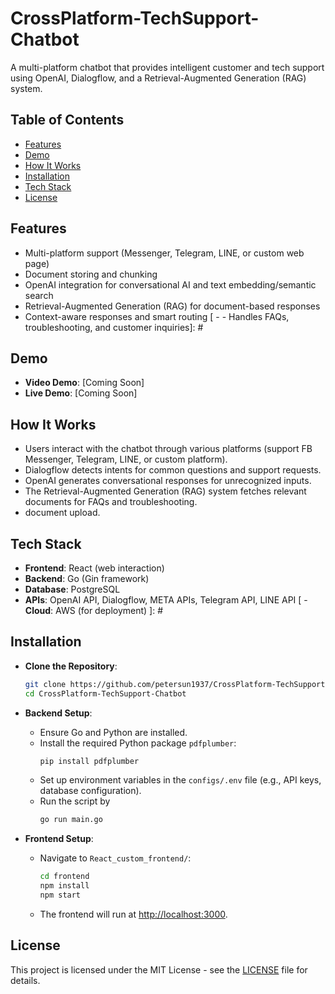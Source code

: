 
# CrossPlatform-TechSupport-Chatbot
A multi-platform chatbot that provides intelligent customer and tech support using OpenAI, Dialogflow, and a Retrieval-Augmented Generation (RAG) system.

## Table of Contents
- [Features](#features)
- [Demo](#demo)
- [How It Works](#how-it-works)
- [Installation](#installation)
- [Tech Stack](#tech-stack)
- [License](#license)

## Features
- Multi-platform support (Messenger, Telegram, LINE, or custom web page)
- Document storing and chunking
- OpenAI integration for conversational AI and text embedding/semantic search
- Retrieval-Augmented Generation (RAG) for document-based responses
- Context-aware responses and smart routing
[ - - Handles FAQs, troubleshooting, and customer inquiries]: #

## Demo
- **Video Demo**: [Coming Soon]
- **Live Demo**: [Coming Soon]

## How It Works
- Users interact with the chatbot through various platforms (support FB Messenger, Telegram, LINE, or custom platform).
- Dialogflow detects intents for common questions and support requests.
- OpenAI generates conversational responses for unrecognized inputs.
- The Retrieval-Augmented Generation (RAG) system fetches relevant documents for FAQs and troubleshooting.
- document upload.

## Tech Stack
- **Frontend**: React (web interaction)
- **Backend**: Go (Gin framework)
- **Database**: PostgreSQL
- **APIs**: OpenAI API, Dialogflow, META APIs, Telegram API, LINE API
[ - **Cloud**: AWS (for deployment) ]: #

## Installation
- **Clone the Repository**:
   ```bash
   git clone https://github.com/petersun1937/CrossPlatform-TechSupport-Chatbot.git
   cd CrossPlatform-TechSupport-Chatbot
   ```

- **Backend Setup**:
   - Ensure Go and Python are installed.
   - Install the required Python package `pdfplumber`:
     ```bash
     pip install pdfplumber
     ```
   - Set up environment variables in the `configs/.env` file (e.g., API keys, database configuration).
   - Run the script by
     ```bash
     go run main.go
     ```


- **Frontend Setup**:
   - Navigate to `React_custom_frontend/`:
     ```bash
     cd frontend
     npm install
     npm start
     ```
   - The frontend will run at [http://localhost:3000](http://localhost:3000).


## License
This project is licensed under the MIT License - see the [LICENSE](LICENSE) file for details.